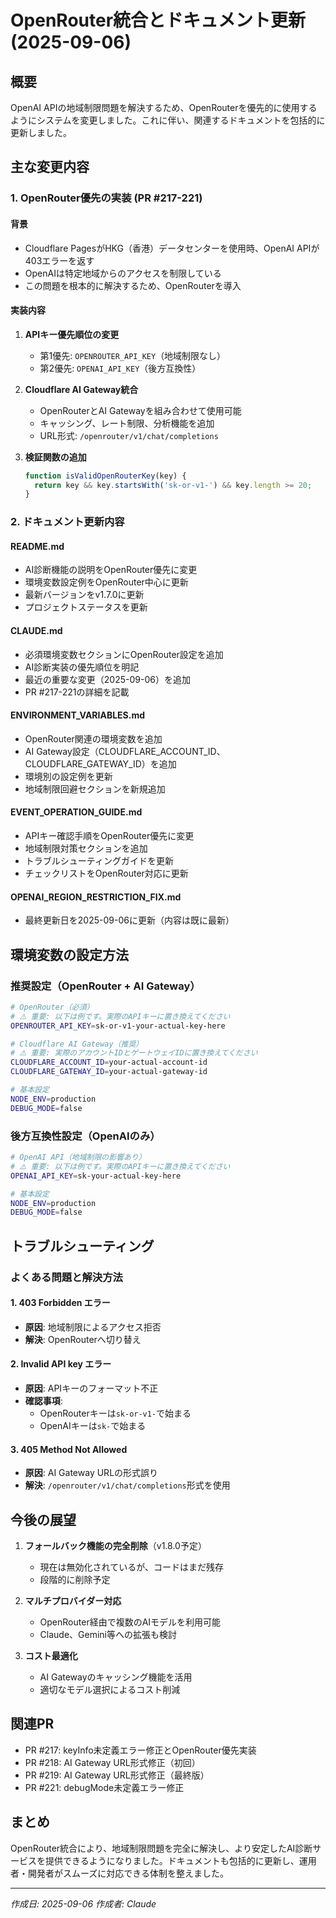 # OpenRouter統合とドキュメント更新 (2025-09-06)

## 概要
OpenAI APIの地域制限問題を解決するため、OpenRouterを優先的に使用するようにシステムを変更しました。これに伴い、関連するドキュメントを包括的に更新しました。

## 主な変更内容

### 1. OpenRouter優先の実装 (PR #217-221)

#### 背景
- Cloudflare PagesがHKG（香港）データセンターを使用時、OpenAI APIが403エラーを返す
- OpenAIは特定地域からのアクセスを制限している
- この問題を根本的に解決するため、OpenRouterを導入

#### 実装内容
1. **APIキー優先順位の変更**
   - 第1優先: `OPENROUTER_API_KEY`（地域制限なし）
   - 第2優先: `OPENAI_API_KEY`（後方互換性）

2. **Cloudflare AI Gateway統合**
   - OpenRouterとAI Gatewayを組み合わせて使用可能
   - キャッシング、レート制限、分析機能を追加
   - URL形式: `/openrouter/v1/chat/completions`

3. **検証関数の追加**
   ```javascript
   function isValidOpenRouterKey(key) {
     return key && key.startsWith('sk-or-v1-') && key.length >= 20;
   }
   ```

### 2. ドキュメント更新内容

#### README.md
- AI診断機能の説明をOpenRouter優先に変更
- 環境変数設定例をOpenRouter中心に更新
- 最新バージョンをv1.7.0に更新
- プロジェクトステータスを更新

#### CLAUDE.md
- 必須環境変数セクションにOpenRouter設定を追加
- AI診断実装の優先順位を明記
- 最近の重要な変更（2025-09-06）を追加
- PR #217-221の詳細を記載

#### ENVIRONMENT_VARIABLES.md
- OpenRouter関連の環境変数を追加
- AI Gateway設定（CLOUDFLARE_ACCOUNT_ID、CLOUDFLARE_GATEWAY_ID）を追加
- 環境別の設定例を更新
- 地域制限回避セクションを新規追加

#### EVENT_OPERATION_GUIDE.md
- APIキー確認手順をOpenRouter優先に変更
- 地域制限対策セクションを追加
- トラブルシューティングガイドを更新
- チェックリストをOpenRouter対応に更新

#### OPENAI_REGION_RESTRICTION_FIX.md
- 最終更新日を2025-09-06に更新（内容は既に最新）

## 環境変数の設定方法

### 推奨設定（OpenRouter + AI Gateway）
```bash
# OpenRouter（必須）
# ⚠️ 重要: 以下は例です。実際のAPIキーに置き換えてください
OPENROUTER_API_KEY=sk-or-v1-your-actual-key-here

# Cloudflare AI Gateway（推奨）
# ⚠️ 重要: 実際のアカウントIDとゲートウェイIDに置き換えてください
CLOUDFLARE_ACCOUNT_ID=your-actual-account-id
CLOUDFLARE_GATEWAY_ID=your-actual-gateway-id

# 基本設定
NODE_ENV=production
DEBUG_MODE=false
```

### 後方互換性設定（OpenAIのみ）
```bash
# OpenAI API（地域制限の影響あり）
# ⚠️ 重要: 以下は例です。実際のAPIキーに置き換えてください
OPENAI_API_KEY=sk-your-actual-key-here

# 基本設定
NODE_ENV=production
DEBUG_MODE=false
```

## トラブルシューティング

### よくある問題と解決方法

#### 1. 403 Forbidden エラー
- **原因**: 地域制限によるアクセス拒否
- **解決**: OpenRouterへ切り替え

#### 2. Invalid API key エラー
- **原因**: APIキーのフォーマット不正
- **確認事項**:
  - OpenRouterキーは`sk-or-v1-`で始まる
  - OpenAIキーは`sk-`で始まる

#### 3. 405 Method Not Allowed
- **原因**: AI Gateway URLの形式誤り
- **解決**: `/openrouter/v1/chat/completions`形式を使用

## 今後の展望

1. **フォールバック機能の完全削除**（v1.8.0予定）
   - 現在は無効化されているが、コードはまだ残存
   - 段階的に削除予定

2. **マルチプロバイダー対応**
   - OpenRouter経由で複数のAIモデルを利用可能
   - Claude、Gemini等への拡張も検討

3. **コスト最適化**
   - AI Gatewayのキャッシング機能を活用
   - 適切なモデル選択によるコスト削減

## 関連PR
- PR #217: keyInfo未定義エラー修正とOpenRouter優先実装
- PR #218: AI Gateway URL形式修正（初回）
- PR #219: AI Gateway URL形式修正（最終版）
- PR #221: debugMode未定義エラー修正

## まとめ
OpenRouter統合により、地域制限問題を完全に解決し、より安定したAI診断サービスを提供できるようになりました。ドキュメントも包括的に更新し、運用者・開発者がスムーズに対応できる体制を整えました。

---

*作成日: 2025-09-06*
*作成者: Claude*